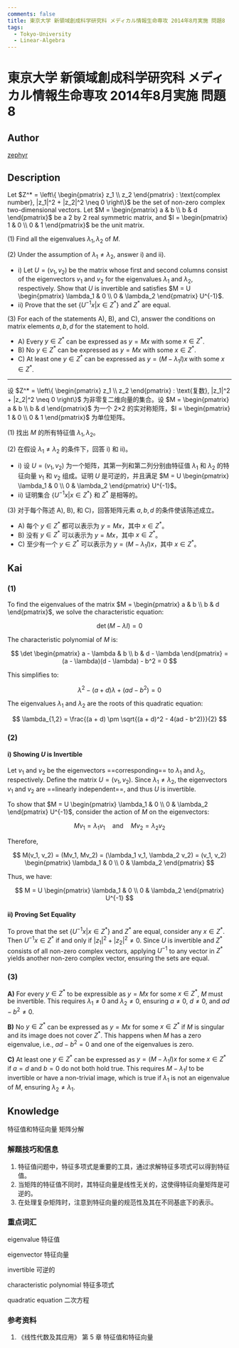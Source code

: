 ```yaml
---
comments: false
title: 東京大学 新領域創成科学研究科 メディカル情報生命専攻 2014年8月実施 問題8
tags:
  - Tokyo-University
  - Linear-Algebra
---
```


# 東京大学 新領域創成科学研究科 メディカル情報生命専攻 2014年8月実施 問題8

## **Author**
[zephyr](https://inshi-notes.zephyr-zdz.space/)

## **Description**
Let $Z^* = \left\{ \begin{pmatrix} z_1 \\ z_2 \end{pmatrix} : \text{complex number}, |z_1|^2 + |z_2|^2 \neq 0 \right\}$ be the set of non-zero complex two-dimensional vectors. Let $M = \begin{pmatrix} a & b \\ b & d \end{pmatrix}$ be a 2 by 2 real symmetric matrix, and $I = \begin{pmatrix} 1 & 0 \\ 0 & 1 \end{pmatrix}$ be the unit matrix.

(1) Find all the eigenvalues $\lambda_1, \lambda_2$ of $M$.

(2) Under the assumption of $\lambda_1 \neq \lambda_2$, answer i) and ii).

- i) Let $U = (v_1, v_2)$ be the matrix whose first and second columns consist of the eigenvectors $v_1$ and $v_2$ for the eigenvalues $\lambda_1$ and $\lambda_2$, respectively. Show that $U$ is invertible and satisfies $M = U \begin{pmatrix} \lambda_1 & 0 \\ 0 & \lambda_2 \end{pmatrix} U^{-1}$.
- ii) Prove that the set $\{ U^{-1} x | x \in Z^* \}$ and $Z^*$ are equal.

(3) For each of the statements A), B), and C), answer the conditions on matrix elements $a, b, d$ for the statement to hold.

- A) Every $y \in Z^*$ can be expressed as $y = Mx$ with some $x \in Z^*$.
- B) No $y \in Z^*$ can be expressed as $y = Mx$ with some $x \in Z^*$.
- C) At least one $y \in Z^*$ can be expressed as $y = (M - \lambda_1 I)x$ with some $x \in Z^*$.

---

设 $Z^* = \left\{ \begin{pmatrix} z_1 \\ z_2 \end{pmatrix} : \text{复数}, |z_1|^2 + |z_2|^2 \neq 0 \right\}$ 为非零复二维向量的集合。设 $M = \begin{pmatrix} a & b \\ b & d \end{pmatrix}$ 为一个 2×2 的实对称矩阵，$I = \begin{pmatrix} 1 & 0 \\ 0 & 1 \end{pmatrix}$ 为单位矩阵。

(1) 找出 $M$ 的所有特征值 $\lambda_1, \lambda_2$。

(2) 在假设 $\lambda_1 \neq \lambda_2$ 的条件下，回答 i) 和 ii)。

- i) 设 $U = (v_1, v_2)$ 为一个矩阵，其第一列和第二列分别由特征值 $\lambda_1$ 和 $\lambda_2$ 的特征向量 $v_1$ 和 $v_2$ 组成。证明 $U$ 是可逆的，并且满足 $M = U \begin{pmatrix} \lambda_1 & 0 \\ 0 & \lambda_2 \end{pmatrix} U^{-1}$。
- ii) 证明集合 $\{ U^{-1} x | x \in Z^* \}$ 和 $Z^*$ 是相等的。

(3) 对于每个陈述 A), B), 和 C)，回答矩阵元素 $a, b, d$ 的条件使该陈述成立。

- A) 每个 $y \in Z^*$ 都可以表示为 $y = Mx$，其中 $x \in Z^*$。
- B) 没有 $y \in Z^*$ 可以表示为 $y = Mx$，其中 $x \in Z^*$。
- C) 至少有一个 $y \in Z^*$ 可以表示为 $y = (M - \lambda_1 I)x$，其中 $x \in Z^*$。

## **Kai**
### (1)

To find the eigenvalues of the matrix $M = \begin{pmatrix} a & b \\ b & d \end{pmatrix}$, we solve the characteristic equation:

$$
\det(M - \lambda I) = 0
$$

The characteristic polynomial of $M$ is:

$$
\det \begin{pmatrix} a - \lambda & b \\ b & d - \lambda \end{pmatrix} = (a - \lambda)(d - \lambda) - b^2 = 0
$$

This simplifies to:

$$
\lambda^2 - (a + d)\lambda + (ad - b^2) = 0
$$

The eigenvalues $\lambda_1$ and $\lambda_2$ are the roots of this quadratic equation:

$$
\lambda_{1,2} = \frac{(a + d) \pm \sqrt{(a + d)^2 - 4(ad - b^2)}}{2}
$$

### (2)
#### i) Showing $U$ is Invertible

Let $v_1$ and $v_2$ be the eigenvectors ==corresponding== to $\lambda_1$ and $\lambda_2$, respectively. Define the matrix $U = (v_1, v_2)$. Since $\lambda_1 \neq \lambda_2$, the eigenvectors $v_1$ and $v_2$ are ==linearly independent==, and thus $U$ is invertible.

To show that $M = U \begin{pmatrix} \lambda_1 & 0 \\ 0 & \lambda_2 \end{pmatrix} U^{-1}$, consider the action of $M$ on the eigenvectors:

$$
Mv_1 = \lambda_1 v_1 \quad \text{and} \quad Mv_2 = \lambda_2 v_2
$$

Therefore,

$$
M(v_1, v_2) = (Mv_1, Mv_2) = (\lambda_1 v_1, \lambda_2 v_2) = (v_1, v_2) \begin{pmatrix} \lambda_1 & 0 \\ 0 & \lambda_2 \end{pmatrix}
$$

Thus, we have:

$$
M = U \begin{pmatrix} \lambda_1 & 0 \\ 0 & \lambda_2 \end{pmatrix} U^{-1}
$$

#### ii) Proving Set Equality

To prove that the set $\left\{ U^{-1} x | x \in Z^* \right\}$ and $Z^*$ are equal, consider any $x \in Z^*$. Then $U^{-1}x \in Z^*$ if and only if $|z_1|^2 + |z_2|^2 \neq 0$. Since $U$ is invertible and $Z^*$ consists of all non-zero complex vectors, applying $U^{-1}$ to any vector in $Z^*$ yields another non-zero complex vector, ensuring the sets are equal.

### (3)

**A)** For every $y \in Z^*$ to be expressible as $y = Mx$ for some $x \in Z^*$, $M$ must be invertible. This requires $\lambda_1 \neq 0$ and $\lambda_2 \neq 0$, ensuring $a \neq 0$, $d \neq 0$, and $ad - b^2 \neq 0$.

**B)** No $y \in Z^*$ can be expressed as $y = Mx$ for some $x \in Z^*$ if $M$ is singular and its image does not cover $Z^*$. This happens when $M$ has a zero eigenvalue, i.e., $ad - b^2 = 0$ and one of the eigenvalues is zero.

**C)** At least one $y \in Z^*$ can be expressed as $y = (M - \lambda_1 I)x$ for some $x \in Z^*$ if $a=d$ and $b=0$ do not both hold true. This requires $M - \lambda_1 I$ to be invertible or have a non-trivial image, which is true if $\lambda_1$ is not an eigenvalue of $M$, ensuring $\lambda_2 \neq \lambda_1$.

## **Knowledge**

特征值和特征向量  矩阵分解

### 解题技巧和信息

1. 特征值问题中，特征多项式是重要的工具，通过求解特征多项式可以得到特征值。
2. 当矩阵的特征值不同时，其特征向量是线性无关的，这使得特征向量矩阵是可逆的。
3. 在处理复杂矩阵时，注意到特征向量的规范性及其在不同基底下的表示。

### 重点词汇

eigenvalue 特征值

eigenvector 特征向量

invertible 可逆的

characteristic polynomial 特征多项式

quadratic equation 二次方程

### 参考资料

1. 《线性代数及其应用》 第 5 章 特征值和特征向量
